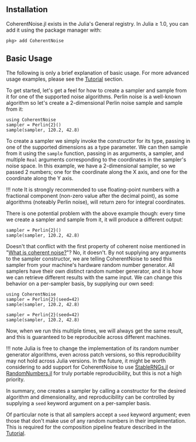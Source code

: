 ## Installation

CoherentNoise.jl exists in the Julia's General registry. In Julia ≥ 1.0, you can add it using the
package manager with:

```julia-repl
pkg> add CoherentNoise
```

## Basic Usage

The following is only a brief explanation of basic usage. For more advanced usage examples, please
see the [Tutorial](tutorial.html) section.

To get started, let's get a feel for how to create a sampler and sample from it for one of the
supported noise algorithms. Perlin noise is a well-known algorithm so let's create a 2-dimensional
Perlin noise sample and sample from it:

```@example 1
using CoherentNoise
sampler = Perlin{2}()
sample(sampler, 120.2, 42.8)
```

To create a sampler we simply invoke the constructor for its type, passing in one of the supported
dimensions as a type parameter. We can then sample from it using the `sample` function, passing in
as arguments, a sampler, and multiple `Real` arguments corresponding to the coordinates in the
sampler's noise space. In this example, we have a 2-dimensional sampler, so we passed 2 numbers; one
for the coordinate along the X axis, and one for the coordinate along the Y axis.

!!! note
    It is strongly recommended to use floating-point numbers with a fractional component (non-zero
    value after the decimal point), as some algorithms (noteably Perlin noise), will return zero for
    integral coordinates.

There is one potential problem with the above example though: every time we create a sampler and
sample from it, it will produce a different output:

```@example 1
sampler = Perlin{2}()
sample(sampler, 120.2, 42.8)
```

Doesn't that conflict with the first property of coherent noise mentioned in "[What is coherent
noise?](@ref)"? No, it doesn't. By not supplying any arguments to the sampler constructor, we are
telling CoherentNoise to seed this sampler from your machine's hardware random number generator. All
samplers have their own distinct random number generator, and it is how we can retrieve different
results with the same input. We can change this behavior on a per-sampler basis, by supplying our
own seed:

```@example 2
using CoherentNoise
sampler = Perlin{2}(seed=42)
sample(sampler, 120.2, 42.8)
```

```@example 2
sampler = Perlin{2}(seed=42)
sample(sampler, 120.2, 42.8)
```

Now, when we run this multiple times, we will always get the same result, and this is guaranteed to
be reproducible across different machines.

!!! note
    Julia is free to change the implementation of its random number generator algorithms, even
    across patch versions, so this reproducibility may not hold across Julia versions. In the
    future, it might be worth considering to add support for CoherentNoise to use
    [StableRNGs.jl](https://github.com/JuliaRandom/StableRNGs.jl) or
    [RandomNumbers.jl](https://github.com/JuliaRandom/RandomNumbers.jl) for truly portable
    reproducibility, but this is not a high priority.

In summary, one creates a sampler by calling a constructor for the desired algorithm and
dimensionality, and reproducibility can be controlled by supplying a `seed` keyword argument on a
per-sampler basis.

Of particular note is that all samplers accept a `seed` keyword argument; even those that don't make
use of any random numbers in their implementation. This is required for the composition pipeline
feature described in the [Tutorial](tutorial.html).
